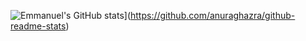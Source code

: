 
![Emmanuel's GitHub stats](https://github-readme-stats.vercel.app/api?username=EmmanuelOlofintuyi)](https://github.com/anuraghazra/github-readme-stats)


